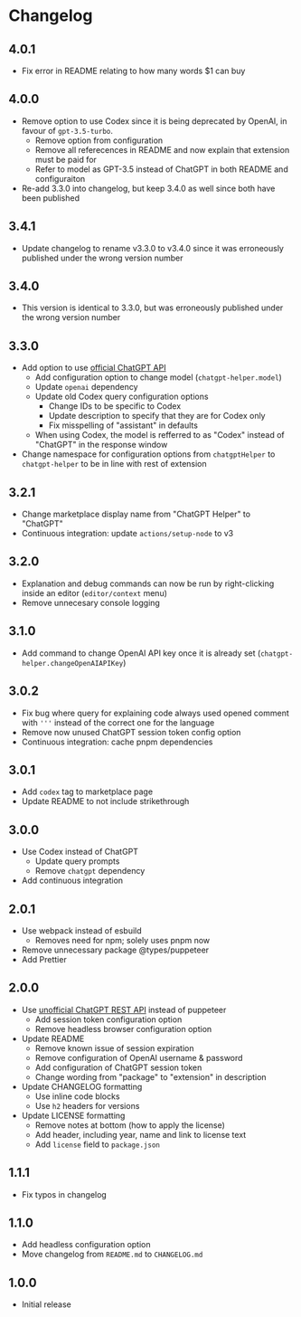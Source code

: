 # Changelog

## 4.0.1

-   Fix error in README relating to how many words $1 can buy

## 4.0.0

-   Remove option to use Codex since it is being deprecated by OpenAI, in favour of `gpt-3.5-turbo`.
    -   Remove option from configuration
    -   Remove all referecences in README and now explain that extension must be paid for
    -   Refer to model as GPT-3.5 instead of ChatGPT in both README and configuraiton
-   Re-add 3.3.0 into changelog, but keep 3.4.0 as well since both have been published

## 3.4.1

-   Update changelog to rename v3.3.0 to v3.4.0 since it was erroneously published under the wrong version number

## 3.4.0

-   This version is identical to 3.3.0, but was erroneously published under the wrong version number

## 3.3.0

-   Add option to use [official ChatGPT API](https://openai.com/blog/introducing-chatgpt-and-whisper-apis)
    -   Add configuration option to change model (`chatgpt-helper.model`)
    -   Update `openai` dependency
    -   Update old Codex query configuration options
        -   Change IDs to be specific to Codex
        -   Update description to specify that they are for Codex only
        -   Fix misspelling of "assistant" in defaults
    -   When using Codex, the model is refferred to as "Codex" instead of "ChatGPT" in the response window
-   Change namespace for configuration options from `chatgptHelper` to `chatgpt-helper` to be in line with rest of extension

## 3.2.1

-   Change marketplace display name from "ChatGPT Helper" to "ChatGPT"
-   Continuous integration: update `actions/setup-node` to v3

## 3.2.0

-   Explanation and debug commands can now be run by right-clicking inside an editor (`editor/context` menu)
-   Remove unnecesary console logging

## 3.1.0

-   Add command to change OpenAI API key once it is already set (`chatgpt-helper.changeOpenAIAPIKey`)

## 3.0.2

-   Fix bug where query for explaining code always used opened comment with `'''` instead of the correct one for the language
-   Remove now unused ChatGPT session token config option
-   Continuous integration: cache pnpm dependencies

## 3.0.1

-   Add `codex` tag to marketplace page
-   Update README to not include strikethrough

## 3.0.0

-   Use Codex instead of ChatGPT
    -   Update query prompts
    -   Remove `chatgpt` dependency
-   Add continuous integration

## 2.0.1

-   Use webpack instead of esbuild
    -   Removes need for npm; solely uses pnpm now
-   Remove unnecessary package @types/puppeteer
-   Add Prettier

## 2.0.0

-   Use [unofficial ChatGPT REST API](https://github.com/transitive-bullshit/chatgpt-api) instead of puppeteer
    -   Add session token configuration option
    -   Remove headless browser configuration option
-   Update README
    -   Remove known issue of session expiration
    -   Remove configuration of OpenAI username & password
    -   Add configuration of ChatGPT session token
    -   Change wording from "package" to "extension" in description
-   Update CHANGELOG formatting
    -   Use inline code blocks
    -   Use `h2` headers for versions
-   Update LICENSE formatting
    -   Remove notes at bottom (how to apply the license)
    -   Add header, including year, name and link to license text
    -   Add `license` field to `package.json`

## 1.1.1

-   Fix typos in changelog

## 1.1.0

-   Add headless configuration option
-   Move changelog from `README.md` to `CHANGELOG.md`

## 1.0.0

-   Initial release
